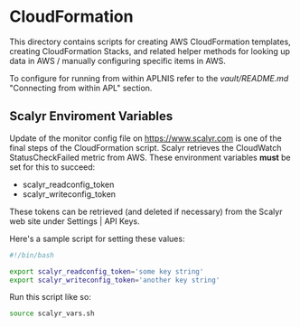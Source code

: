 CloudFormation
==============

This directory contains scripts for creating AWS CloudFormation templates,
creating CloudFormation Stacks, and related helper methods for looking up
data in AWS / manually configuring specific items in AWS.

To configure for running from within APLNIS refer to the *vault/README.md*
"Connecting from within APL" section.

## Scalyr Enviroment Variables

Update of the monitor config file on https://www.scalyr.com is one of the final steps of the CloudFormation script.  Scalyr retrieves the CloudWatch StatusCheckFailed metric from AWS.  These environment variables **must** be set for this to succeed:

- scalyr_readconfig_token
- scalyr_writeconfig_token

These tokens can be retrieved (and deleted if necessary) from the Scalyr web site under Settings | API Keys.  

Here's a sample script for setting these values:

````bash
#!/bin/bash

export scalyr_readconfig_token='some key string'
export scalyr_writeconfig_token='another key string'
````

Run this script like so:

````bash
source scalyr_vars.sh
````
